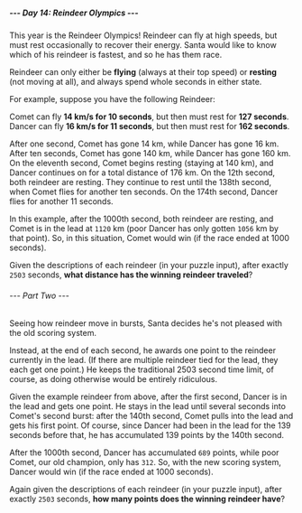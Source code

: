 ##### --- Day 14: Reindeer Olympics ---

This year is the Reindeer Olympics! Reindeer can fly at high speeds, but must
rest occasionally to recover their energy. Santa would like to know which of his
reindeer is fastest, and so he has them race.

Reindeer can only either be **flying** (always at their top speed) or
**resting** (not moving at all), and always spend whole seconds in either state.

For example, suppose you have the following Reindeer:

Comet can fly **14 km/s for 10 seconds**, but then must rest for **127
seconds**.
Dancer can fly **16 km/s for 11 seconds**, but then must rest for **162
seconds**.

After one second, Comet has gone 14 km, while Dancer has gone 16 km. After ten
seconds, Comet has gone 140 km, while Dancer has gone 160 km. On the eleventh
second, Comet begins resting (staying at 140 km), and Dancer continues on for a
total distance of 176 km. On the 12th second, both reindeer are resting. They
continue to rest until the 138th second, when Comet flies for another ten
seconds. On the 174th second, Dancer flies for another 11 seconds.

In this example, after the 1000th second, both reindeer are resting, and Comet
is in the lead at `1120` km (poor Dancer has only gotten `1056` km by that
point). So, in this situation, Comet would win (if the race ended at 1000
seconds).

Given the descriptions of each reindeer (in your puzzle input), after exactly
`2503` seconds, **what distance has the winning reindeer traveled**?

###### --- Part Two ---

Seeing how reindeer move in bursts, Santa decides he's not pleased with the old
scoring system.

Instead, at the end of each second, he awards one point to the reindeer
currently in the lead. (If there are multiple reindeer tied for the lead, they
each get one point.) He keeps the traditional 2503 second time limit, of course,
as doing otherwise would be entirely ridiculous.

Given the example reindeer from above, after the first second, Dancer is in the
lead and gets one point. He stays in the lead until several seconds into Comet's
second burst: after the 140th second, Comet pulls into the lead and gets his
first point. Of course, since Dancer had been in the lead for the 139 seconds
before that, he has accumulated 139 points by the 140th second.

After the 1000th second, Dancer has accumulated `689` points, while poor Comet,
our old champion, only has `312`. So, with the new scoring system, Dancer would
win (if the race ended at 1000 seconds).

Again given the descriptions of each reindeer (in your puzzle input), after
exactly `2503` seconds, **how many points does the winning reindeer have**?
